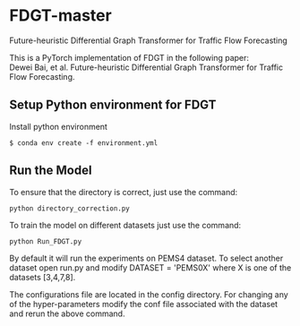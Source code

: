 # FDGT-master
Future-heuristic Differential Graph Transformer for Traffic Flow Forecasting

This is a PyTorch implementation of FDGT in the following paper: \
Dewei Bai, et al. Future-heuristic Differential Graph Transformer for Traffic Flow Forecasting.



## Setup Python environment for FDGT
Install python environment
```{bash}
$ conda env create -f environment.yml 
```

## Run the Model 

To ensure that the directory is correct, just use the command:

```
python directory_correction.py 
```

To train the model on different datasets just use the command:

```
python Run_FDGT.py 
```

By default it will run the experiments on PEMS4 dataset. 
To select another dataset open run.py and modify DATASET = 'PEMS0X' 
where X is one of the datasets [3,4,7,8]. 

The configurations file are located in the config directory. For changing any of the hyper-parameters modify the conf file 
associated with the dataset and rerun the above command.

